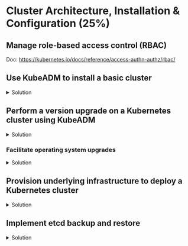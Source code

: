 # Cluster Architecture, Installation & Configuration (25%)

## Manage role-based access control (RBAC)

Doc: https://kubernetes.io/docs/reference/access-authn-authz/rbac/

## Use KubeADM to install a basic cluster

<details><summary>Solution</summary>
<p>

If you don't have cluster nodes yet, check the terraform deployment from below: [Provision underlying infrastructure to deploy a Kubernetes cluster](https://github.com/alijahnas/CKA-practice-exercises/blob/CKA-v1.30/cluster-architecture-installation-configuration.md#provision-underlying-infrastructure-to-deploy-a-kubernetes-cluster)

Installation from [scratch](https://github.com/kelseyhightower/kubernetes-the-hard-way/) is too time-consuming. We will be using KubeADM (v1.30) to install the Kubernetes cluster.

### Install container runtime

<details><summary>Solution</summary>
<p>

Doc: https://kubernetes.io/docs/setup/production-environment/container-runtimes/

Do this on all three nodes (here is the path to the script https://github.com/alijahnas/CKA-practice-exercises/blob/CKA-v1.30/containerd-install.sh):

```bash
# containerd preinstall configuration
cat <<EOF | sudo tee /etc/modules-load.d/containerd.conf
overlay
br_netfilter
EOF

sudo modprobe overlay
sudo modprobe br_netfilter

# Setup required sysctl params, these persist across reboots.
cat <<EOF | sudo tee /etc/sysctl.d/99-kubernetes-cri.conf
net.bridge.bridge-nf-call-iptables  = 1
net.ipv4.ip_forward                 = 1
net.bridge.bridge-nf-call-ip6tables = 1
EOF

# Apply sysctl params without reboot
sudo sysctl --system

# Install containerd
## Set up the repository
### Install packages to allow apt to use a repository over HTTPS
sudo apt-get update
sudo apt-get install -y \
    apt-transport-https \
    ca-certificates \
    curl \
    gnupg \
    lsb-release

## Add Docker’s official GPG key
curl -fsSL https://download.docker.com/linux/ubuntu/gpg | sudo gpg --dearmor -o /usr/share/keyrings/docker-archive-keyring.gpg

## Add Docker apt repository.
echo \
  "deb [arch=amd64 signed-by=/usr/share/keyrings/docker-archive-keyring.gpg] https://download.docker.com/linux/ubuntu \
  $(lsb_release -cs) stable" | sudo tee /etc/apt/sources.list.d/docker.list > /dev/null

## Install packages
sudo apt-get update
sudo apt-get install -y containerd.io

# Configure containerd
sudo mkdir -p /etc/containerd
containerd config default | sudo tee /etc/containerd/config.toml
sed -i 's/SystemdCgroup = false/SystemdCgroup = true/' /etc/containerd/config.toml

# Restart containerd
sudo systemctl restart containerd
```

</p>
</details>

### Install kubeadm, kubelet and kubectl

<details><summary>Solution</summary>
<p>

Doc: https://kubernetes.io/docs/setup/production-environment/tools/kubeadm/install-kubeadm/

Do this on all three nodes:

```bash
sudo apt-get update
sudo apt-get install -y apt-transport-https ca-certificates curl

curl -fsSL https://pkgs.k8s.io/core:/stable:/v1.30/deb/Release.key | sudo gpg --dearmor -o /etc/apt/keyrings/kubernetes-apt-keyring.gpg
echo "deb [signed-by=/etc/apt/keyrings/kubernetes-apt-keyring.gpg] https://pkgs.k8s.io/core:/stable:/v1.30/deb/ /" | sudo tee /etc/apt/sources.list.d/kubernetes.list

sudo apt-get update
sudo apt-get install -y kubelet=1.30.4-1.1 kubeadm=1.30.4-1.1 kubectl=1.30.4-1.1
sudo apt-mark hold kubelet kubeadm kubectl
```

</p>
</details>

### Create a cluster with KubeADM

<details><summary>Solution</summary>
<p>

Doc: https://kubernetes.io/docs/setup/production-environment/tools/kubeadm/create-cluster-kubeadm/

Make sure the nodes have different hostnames.

On controlplane node:
```bash
sudo kubeadm init --kubernetes-version=1.30.4 --pod-network-cidr=10.244.0.0/16
```

Run the output of the init command on the other nodes:
```bash
sudo kubeadm join 172.16.1.11:6443 --token h8vno9.7eroqaei7v1isdpn \
    --discovery-token-ca-cert-hash sha256:44f1def2a041f116bc024f7e57cdc0cdcc8d8f36f0b942bdd27c7f864f645407
```

On controlplane node again:
```bash
# Configure kubectl access
mkdir -p $HOME/.kube
sudo cp -i /etc/kubernetes/admin.conf $HOME/.kube/config
sudo chown $(id -u):$(id -g) $HOME/.kube/config

# Deploy Flannel as a network plugin
kubectl apply -f https://github.com/flannel-io/flannel/releases/latest/download/kube-flannel.yml
```

</p>
</details>

### Check that your nodes are running and ready

<details><summary>Solution</summary>
<p>

```bash
kubectl get nodes
NAME               STATUS   ROLES           AGE     VERSION
k8s-controlplane   Ready    control-plane   3m29s   v1.30.4
k8s-node-1         Ready    <none>          114s    v1.30.4
k8s-node-2         Ready    <none>          77s     v1.30.4
```

</p>
</details>

</p>
</details>

## Perform a version upgrade on a Kubernetes cluster using KubeADM

<details><summary>Solution</summary>
<p>

Doc: https://kubernetes.io/docs/tasks/administer-cluster/kubeadm/kubeadm-upgrade/

After installing Kubernetes v1.30 here: [install](https://github.com/alijahnas/CKA-practice-exercises/blob/CKA-v1.30/cluster-architecture-installation-configuration.md#use-kubeadm-to-install-a-basic-cluster)

We will now upgrade the cluster to v1.28.

On controlplane node:

```bash
# Add 1.28 repository
sudo sh -c 'echo "deb [signed-by=/etc/apt/keyrings/kubernetes-apt-keyring.gpg] https://pkgs.k8s.io/core:/stable:/v1.28/deb/ /" >> /etc/apt/sources.list.d/kubernetes.list'

# Upgrade kubeadm
sudo apt-mark unhold kubeadm
sudo apt-get update && sudo apt-get install -y kubeadm=1.28.1-1.1
sudo apt-mark hold kubeadm

# Upgrade controlplane node
kubectl drain k8s-controlplane --ignore-daemonsets
sudo kubeadm upgrade plan
sudo kubeadm upgrade apply v1.28.1

# Update Flannel
kubectl apply -f https://github.com/flannel-io/flannel/releases/latest/download/kube-flannel.yml

# Upgrade kubelet and kubectl
sudo apt-mark unhold kubelet kubectl
sudo apt-get update && sudo apt-get install -y kubelet=1.28.1-1.1 kubectl=1.28.1-1.1
sudo apt-mark hold kubelet kubectl
sudo systemctl daemon-reload
sudo systemctl restart kubelet

# Make controlplane node reschedulable
kubectl uncordon k8s-controlplane
```

On worker nodes:

```bash
# Add 1.28 repository
sudo sh -c 'echo "deb [signed-by=/etc/apt/keyrings/kubernetes-apt-keyring.gpg] https://pkgs.k8s.io/core:/stable:/v1.28/deb/ /" >> /etc/apt/sources.list.d/kubernetes.list'

# Upgrade kubeadm
sudo apt-mark unhold kubeadm
sudo apt-get update && sudo apt-get install -y kubeadm=1.28.1-1.1
sudo apt-mark hold kubeadm

# Upgrade the other node
kubectl drain k8s-node-1 --ignore-daemonsets
sudo kubeadm upgrade node

# Upgrade kubelet and kubectl
sudo apt-mark unhold kubelet kubectl
sudo apt-get update && sudo apt-get install -y kubelet=1.28.1-1.1 kubectl=1.28.1-1.1
sudo apt-mark hold kubelet kubectl
sudo systemctl daemon-reload
sudo systemctl restart kubelet

# Make worker node reschedulable
kubectl uncordon k8s-node-1
```

Verify that the nodes are upgraded to v1.28.1:

```bash
kubectl get nodes
NAME               STATUS                     ROLES           AGE   VERSION
k8s-controlplane   Ready                      control-plane   15m   v1.28.1
k8s-node-1         Ready,SchedulingDisabled   <none>          13m   v1.28.1
k8s-node-2         Ready,SchedulingDisabled   <none>          13m   v1.28.1
```

</p>
</details>

### Facilitate operating system upgrades

<details><summary>Solution</summary>
<p>

When only having only one control plane node in your cluster, you cannot upgrade the OS system (with reboot) without losing temporary access to your cluster.

Here we will upgrade our worker nodes:

```bash
# Hold Kubernetes from upgrading
sudo apt-mark hold kubeadm kubelet kubectl

# Upgrade node
kubectl drain k8s-node-1 --ignore-daemonsets
sudo apt update && sudo apt upgrade -y # Be careful about container runtime (e.g., docker) upgrade.

# Reboot node if necessary
sudo reboot

# Make worker node reschedulable
kubectl uncordon k8s-node-1
```

</p>
</details>

## Provision underlying infrastructure to deploy a Kubernetes cluster

<details><summary>Solution</summary>
<p>

You can use any cloud provider (AWS, Azure, GCP, OpenStack, etc.) and multiple tools to provision nodes for your Kubernetes cluster.

We will deploy a three-node cluster, with one control plane node and two worker nodes.

Three Libvirt/KVM nodes (or any cloud provider you are using):
- k8s-controlplane: 2 vCPUs, 4GB RAM, 40GB Disk, 172.16.1.11/24
- k8s-node-1: 2 vCPUs, 2GB RAM, 40GB Disk, 172.16.1.21/24
- k8s-node-2: 2 vCPUs, 2GB RAM, 40GB Disk, 172.16.1.22/24

OS description:

```bash
$ lsb_release -a
No LSB modules are available.
Distributor ID:	Ubuntu
Description:	Ubuntu 22.04.3 LTS
Release:	22.04
Codename:	jammy
```

We will use a local libvirt/KVM baremetal node with terraform (v1.2.5) to provision the three-node cluster described above.

```bash
mkdir terraform
cd terraform
wget https://raw.githubusercontent.com/murasaki718/CKA-practice-exercises/CKA-v1.30/terraform/cluster-infra.tf
terraform init
terraform plan
terraform apply
```

</p>
</details>

## Implement etcd backup and restore

<details><summary>Solution</summary>
<p>

### Backup etcd cluster

<details><summary>Solution</summary>
<p>

Doc: https://kubernetes.io/docs/tasks/administer-cluster/configure-upgrade-etcd/#backing-up-an-etcd-cluster

Check the version of your etcd cluster, which depends on how you installed it.

```bash
kubectl exec -it -n kube-system etcd-k8s-controlplane -- etcd --version
etcd Version: 3.5.15
Git SHA: 0452feec7
Go Version: go1.16.15
Go OS/Arch: linux/amd64
```

```bash
# Download etcd client
wget https://github.com/etcd-io/etcd/releases/download/v3.5.15/etcd-v3.5.15-linux-amd64.tar.gz
tar xzvf etcd-v3.5.15-linux-amd64.tar.gz
sudo mv etcd-v3.5.15-linux-amd64/etcdctl /usr/local/bin
sudo mv etcd-v3.5.15-linux-amd64/etcdutl /usr/local/bin

# save etcd snapshot
sudo etcdctl snapshot save --endpoints 172.16.1.11:2379 snapshot.db --cacert /etc/kubernetes/pki/etcd/server.crt --cert /etc/kubernetes/pki/etcd/ca.crt --key /etc/kubernetes/pki/etcd/ca.key

# View the snapshot
sudo etcdutl --write-out=table snapshot status snapshot.db 
+---------+----------+------------+------------+
|  HASH   | REVISION | TOTAL KEYS | TOTAL SIZE |
+---------+----------+------------+------------+
| 74116f1 |     2616 |       2639 |     4.5 MB |
+---------+----------+------------+------------+
```

</p>
</details>

### Restore an etcd cluster from a snapshot

<details><summary>Solution</summary>
<p>

Doc: https://kubernetes.io/docs/tasks/administer-cluster/configure-upgrade-etcd/#backing-up-an-etcd-cluster

</p>
</details>

</p>
</details>

